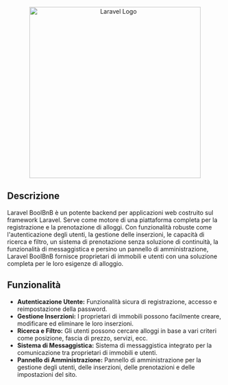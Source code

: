 <p align="center"><a href="https://laravel.com" target="_blank"><img src="https://raw.githubusercontent.com/laravel/art/master/logo-lockup/5%20SVG/2%20CMYK/1%20Full%20Color/laravel-logolockup-cmyk-red.svg" width="400" alt="Laravel Logo"></a></p>

## Descrizione
Laravel BoolBnB è un potente backend per applicazioni web costruito sul framework Laravel. Serve come motore di una piattaforma completa per la registrazione e la prenotazione di alloggi. Con funzionalità robuste come l'autenticazione degli utenti, la gestione delle inserzioni, le capacità di ricerca e filtro, un sistema di prenotazione senza soluzione di continuità, la funzionalità di messaggistica e persino un pannello di amministrazione, Laravel BoolBnB fornisce proprietari di immobili e utenti con una soluzione completa per le loro esigenze di alloggio.

## Funzionalità
- **Autenticazione Utente:** Funzionalità sicura di registrazione, accesso e reimpostazione della password.
- **Gestione Inserzioni:** I proprietari di immobili possono facilmente creare, modificare ed eliminare le loro inserzioni.
- **Ricerca e Filtro:** Gli utenti possono cercare alloggi in base a vari criteri come posizione, fascia di prezzo, servizi, ecc.
- **Sistema di Messaggistica:** Sistema di messaggistica integrato per la comunicazione tra proprietari di immobili e utenti.
- **Pannello di Amministrazione:** Pannello di amministrazione per la gestione degli utenti, delle inserzioni, delle prenotazioni e delle impostazioni del sito.

